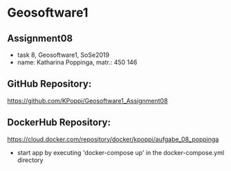 ﻿# Geosoftware1
## Assignment08


- task 8, Geosoftware1, SoSe2019
- name: Katharina Poppinga, matr.: 450 146


## GitHub Repository:
https://github.com/KPoppi/Geosoftware1_Assignment08


## DockerHub Repository:
https://cloud.docker.com/repository/docker/kpoppi/aufgabe_08_poppinga
- start app by executing 'docker-compose up' in the docker-compose.yml directory
